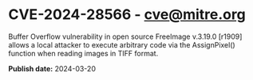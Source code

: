 # CVE-2024-28566 - cve@mitre.org

Buffer Overflow vulnerability in open source FreeImage v.3.19.0 [r1909] allows a local attacker to execute arbitrary code via the AssignPixel() function when reading images in TIFF format.

**Publish date:** 2024-03-20
